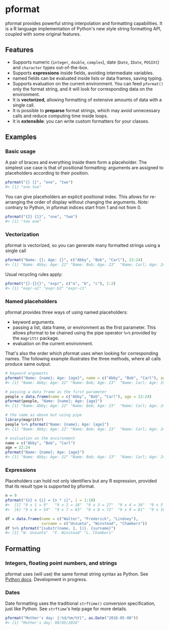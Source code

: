 pformat
=======

pformat provides powerful string interpolation and formatting capabilities. It is a R language implementation of Python's new style string formatting API, coupled with some original features.

Features
--------

-   Supports numeric (`integer`, `double`, `complex`), date (`Date`, `IDate`, `POSIXt`) and `character` types out-of-the-box.
-   Supports **expressions** inside fields, avoiding intermediate variables.
-   named fields can be evaluated inside lists or data frames, saving typing.
-   Supports evaluation on the current environment. You can feed `pformat()` only the format string, and it will look for corresponding data on the environment.
-   It is **vectorized**, allowing formatting of extensive amounts of data with a single call.
-   It is possible to **preparse** format strings, which may avoid unnecessary calls and reduce computing time inside loops.
-   It is **extensible**: you can write custom formatters for your classes.

Examples
--------

### Basic usage

A pair of braces and everything inside them form a placeholder. The simplest use case is that of positional formatting: arguments are assigned to placeholders according to their position.

``` r
pformat("{} {}", "one", "two")
#> [1] "one two"
```

You can give placeholders an explicit positional index. This allows for re-arranging the order of display without changing the arguments. *Note:* contrary to Python, in pformat indices start from 1 and not from 0.

``` r
pformat("{2} {1}", "one", "two")
#> [1] "two one"
```

### Vectorization

pformat is vectorized, so you can generate many formatted strings using a single call

``` r
pformat("Name: {}; Age: {}", c("Abby", "Bob", "Carl"), 22:24)
#> [1] "Name: Abby; Age: 22" "Name: Bob; Age: 23"  "Name: Carl; Age: 24"
```

Usual recycling rules apply:

``` r
pformat("{}-{}{}", "expr", c("a", "b", "c"), 1:2)
#> [1] "expr-a1" "expr-b2" "expr-c1"
```

### Named placeholders

pformat provides three ways of using named placeholders:

-   keyword arguments.
-   passing a list, data frame, or environment as the first parameter. This allows pformat to be chained using the pipe operator `%>%` provided by the `magrittr` package.
-   evaluation on the current environment.

That's also the order which pformat uses when looking for corresponding names. The following example illustrates the three methods, where all calls produce same output.

``` r
# keyword arguments
pformat("Name: {name}; Age: {age}", name = c("Abby", "Bob", "Carl"), age = 22:24)
#> [1] "Name: Abby; Age: 22" "Name: Bob; Age: 23"  "Name: Carl; Age: 24"

# passing a data frame as the first parameter
people = data.frame(name = c("Abby", "Bob", "Carl"), age = 22:24)
pformat(people, "Name: {name}; Age: {age}")
#> [1] "Name: Abby; Age: 22" "Name: Bob; Age: 23"  "Name: Carl; Age: 24"

# the same as above but using pipe
library(magrittr)
people %>% pformat("Name: {name}; Age: {age}")
#> [1] "Name: Abby; Age: 22" "Name: Bob; Age: 23"  "Name: Carl; Age: 24"

# evaluation on the environment
name = c("Abby", "Bob", "Carl")
age = 22:24
pformat("Name: {name}; Age: {age}")
#> [1] "Name: Abby; Age: 22" "Name: Bob; Age: 23"  "Name: Carl; Age: 24"
```

### Expressions

Placeholders can hold not only identifiers but any R expression, provided that its result type is supported by pformat.

``` r
n = 9
pformat("{n} x {i} = {n * i}", i = 1:10)
#>  [1] "9 x 1 = 9"   "9 x 2 = 18"  "9 x 3 = 27"  "9 x 4 = 36"  "9 x 5 = 45" 
#>  [6] "9 x 6 = 54"  "9 x 7 = 63"  "9 x 8 = 72"  "9 x 9 = 81"  "9 x 10 = 90"
```

``` r
df = data.frame(name = c("Walter", "Frederick", "Lindsey"), 
                surname = c("Unzueta", "Winstead", "Chambers"))
df %>% pformat("{substr(name, 1, 1)}. {surname}")
#> [1] "W. Unzueta"  "F. Winstead" "L. Chambers"
```

Formatting
----------

### Integers, floating point numbers, and strings

pformat uses (will use) the same format string syntax as Python. See [Python docs](https://docs.python.org/3/library/string.html#string-formatting). Development in progress.

### Dates

Date formatting uses the traditional `strftime()` conversion specification, just like Python. See `strftime`'s help page for more details.

``` r
pformat("Mother's day: {:%d/%m/%Y}", as.Date("2016-05-08"))
#> [1] "Mother's day: 08/05/2016"
```
